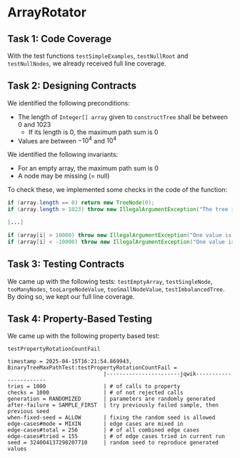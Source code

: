 # ArrayRotator

## Task 1: Code Coverage

With the test functions `testSimpleExamples`, `testNullRoot` and `testNullNodes`, we already received full line coverage.


## Task 2: Designing Contracts

We identified the following preconditions:
- The length of `Integer[] array` given to `constructTree` shall be between 0 and 1023
  - If its length is 0, the maximum path sum is 0
- Values are between $-10^4$ and $10^4$

We identified the following invariants:
- For an empty array, the maximum path sum is 0
- A node may be missing (= null)

To check these, we implemented some checks in the code of the function:
```java
if (array.length == 0) return new TreeNode(0);
if (array.length > 1023) throw new IllegalArgumentException("The tree is too large.");

[...]

if (array[i] > 10000) throw new IllegalArgumentException("One value is too large: " + array[i]);
if (array[i] < -10000) throw new IllegalArgumentException("One value is too small: " + array[i]);
```

## Task 3: Testing Contracts

We came up with the following tests: `testEmptyArray`, `testSingleNode`, `tooManyNodes`, `tooLargeNodeValue`, `tooSmallNodeValue`, `testImbalancedTree`. By doing so, we kept our full line coverage.


## Task 4: Property-Based Testing
We came up with the following property based test:

`testPropertyRotationCountFail`

```text
timestamp = 2025-04-15T16:21:54.869943, BinaryTreeMaxPathTest:testPropertyRotationCountFail = 
                              |-----------------------jqwik-----------------------
tries = 1000                  | # of calls to property
checks = 1000                 | # of not rejected calls
generation = RANDOMIZED       | parameters are randomly generated
after-failure = SAMPLE_FIRST  | try previously failed sample, then previous seed
when-fixed-seed = ALLOW       | fixing the random seed is allowed
edge-cases#mode = MIXIN       | edge cases are mixed in
edge-cases#total = 256        | # of all combined edge cases
edge-cases#tried = 155        | # of edge cases tried in current run
seed = 324004137298207710     | random seed to reproduce generated values
```